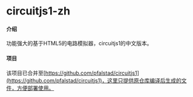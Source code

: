 # circuitjs1-zh

#### 介绍
功能强大的基于HTML5的电路模拟器，circuitjs1的中文版本。

#### 项目
该项目已合并至[https://github.com/pfalstad/circuitjs1](https://github.com/pfalstad/circuitjs1)，这里只提供原仓库编译后生成的文件，方便部署使用。